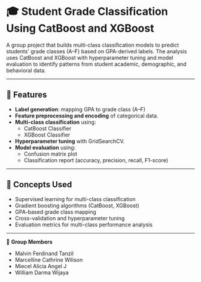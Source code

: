 # 🎓 Student Grade Classification Using CatBoost and XGBoost

A group project that builds multi-class classification models to predict students' grade classes (A–F) based on GPA-derived labels. The analysis uses CatBoost and XGBoost with hyperparameter tuning and model evaluation to identify patterns from student academic, demographic, and behavioral data.

---

## 🔧 Features

- **Label generation**: mapping GPA to grade class (A–F)
- **Feature preprocessing and encoding** of categorical data.
- **Multi-class classification** using:
  - CatBoost Classifier
  - XGBoost Classifier
- **Hyperparameter tuning** with GridSearchCV.
- **Model evaluation** using:
  - Confusion matrix plot
  - Classification report (accuracy, precision, recall, F1-score)

---

## 🧠 Concepts Used

- Supervised learning for multi-class classification
- Gradient boosting algorithms (CatBoost, XGBoost)
- GPA-based grade class mapping
- Cross-validation and hyperparameter tuning
- Evaluation metrics for multi-class performance analysis

---

👥 **Group Members**
- Malvin Ferdinand Tanzil
- Marcelline Cathrine Wilison  
- Miecel Alicia Angel J
- William Darma Wijaya
